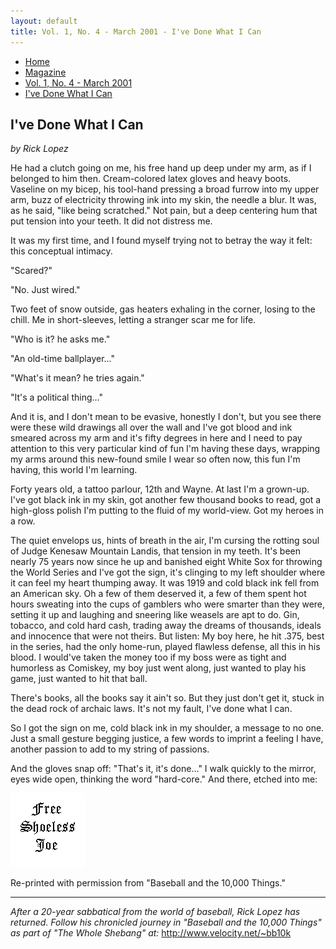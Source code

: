 ```yaml
---
layout: default
title: Vol. 1, No. 4 - March 2001 - I've Done What I Can
---
```

<nav class="breadcrumb" aria-label="breadcrumbs">
  <ul>
    <li><a href="{{ site.url }}{{ site.baseurl }}/index.html">Home</a></li>
    <li><a href="../magazine-home.html">Magazine</a></li>
    <li><a href="bi_vol_1_no_4_home.html">Vol. 1, No. 4 - March 2001</a></li>
    <li class="is-active"><a href="#" aria-current="page">I've Done What I Can</a></li>
  </ul>
</nav>

<section class="storycontent">
  <h1>I've Done What I Can</H2>
  <p><em>by Rick Lopez</em></p>

  <p>
    He had a clutch going on me, his free hand up deep under my arm, as if I belonged to him then. Cream-colored latex gloves and heavy boots. Vaseline on my bicep, his tool-hand pressing a broad furrow into my upper arm, buzz of electricity throwing ink into my skin, the needle a blur. It was, as he said, "like being scratched." Not pain, but a deep centering hum that put tension into your teeth. It did not distress me.
  </p>

  <p>
    It was my first time, and I found myself trying not to betray the way it felt:  this conceptual intimacy.
  </p>

  <p>
    "Scared?"
  </p>

  <p>
    "No. Just wired."
  </p>

  <p>
    Two feet of snow outside, gas heaters exhaling in the corner, losing to the chill. Me in short-sleeves, letting a stranger scar me for life.
  </p>

  <p>
    "Who is it? he asks me."
  </p>

  <p>
    "An old-time ballplayer..."
  </p>

  <p>
    "What's it mean? he tries again."
  </p>

  <p>
    "It's a political thing..."
  </p>

  <p>
    And it is, and I don't mean to be evasive, honestly I don't, but you see there were these wild drawings all over the wall and I've got blood and ink smeared across my arm and it's fifty degrees in here and I need to pay attention to this very particular kind of fun I'm having these days, wrapping my arms around this new-found smile I wear so often now, this fun I'm having, this world I'm learning.
  </p>

  <p>
    Forty years old, a tattoo parlour, 12th and Wayne. At last I'm a grown-up. I've got black ink in my skin, got another few thousand books to read, got a high-gloss polish I'm putting to the fluid of my world-view. Got my heroes in a row.
  </p>

  <p>
    The quiet envelops us, hints of breath in the air, I'm cursing the rotting soul of Judge Kenesaw Mountain Landis, that tension in my teeth. It's been nearly 75 years now since he up and banished eight White Sox for throwing the World Series and I've got the sign, it's clinging to my left shoulder where it can feel my heart thumping away. It was 1919 and cold black ink fell from an American sky. Oh a few of them deserved it, a few of them spent hot hours sweating into the cups of gamblers who were smarter than they were, setting it up and laughing and sneering like weasels are apt to do. Gin, tobacco, and cold hard cash, trading away the dreams of thousands, ideals and innocence that were not theirs. But listen: My boy here, he hit .375, best in the series, had the only home-run, played flawless defense, all this in his blood. I would've taken the money too if my boss were as tight and humorless as Comiskey, my boy just went along, just wanted to play his game, just wanted to hit that ball.
  </p>

  <p>
    There's books, all the books say it ain't so. But they just don't get it, stuck in the dead rock of archaic laws. It's not my fault, I've done what I can.
  </p>

  <p>
    So I got the sign on me, cold black ink in my shoulder, a message to no one. Just a small gesture begging justice, a few words to imprint a feeling I have, another passion to add to my string of passions.
  </p>

  <p>
    And the gloves snap off: "That's it, it's done..." I walk quickly to the mirror, eyes wide open, thinking the word "hard-core." And there, etched into me:
  </p>

  <div class="level">
    <div class="level-item has-text-centered">
      <img src="images/bi_vol_1_no_4_free_shoeless_joe.gif">
    </div>
  </div>

  <p>
    Re-printed with permission from "Baseball and the 10,000 Things."
  </p>

  <hr />

  <p>
    <em>After a 20-year sabbatical from the world of baseball, Rick Lopez has returned.  Follow his chronicled journey in "Baseball and the 10,000 Things" as part of "The Whole Shebang" at:  </em><a href="http://www.velocity.net/~bb10k">http://www.velocity.net/~bb10k<A>
  </p>

</section>
